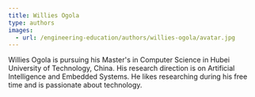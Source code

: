 ```yaml
---
title: Willies Ogola
type: authors
images:
  - url: /engineering-education/authors/willies-ogola/avatar.jpg 
---
```

Willies Ogola is pursuing his Master's in Computer Science in Hubei University of Technology, China. His research direction is on Artificial Intelligence and Embedded Systems. He likes researching during his free time and is passionate about technology.
